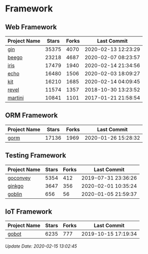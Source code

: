 # Framework

## Web Framework

| Project Name | Stars | Forks | Last Commit |
| ------------ | ----- | ----- | ----------- |
| [gin](https://github.com/gin-gonic/gin) | 35375 | 4070 | 2020-02-13 12:23:29 |
| [beego](https://github.com/astaxie/beego) | 23218 | 4687 | 2020-02-07 08:23:57 |
| [iris](https://github.com/kataras/iris) | 17479 | 1940 | 2020-02-14 21:34:56 |
| [echo](https://github.com/labstack/echo) | 16480 | 1506 | 2020-02-03 18:09:27 |
| [kit](https://github.com/go-kit/kit) | 16210 | 1685 | 2020-02-14 04:09:45 |
| [revel](https://github.com/revel/revel) | 11574 | 1357 | 2018-10-30 13:23:52 |
| [martini](https://github.com/go-martini/martini) | 10841 | 1101 | 2017-01-21 21:58:54 |

## ORM Framework

| Project Name | Stars | Forks | Last Commit |
| ------------ | ----- | ----- | ----------- |
| [gorm](https://github.com/jinzhu/gorm) | 17136 | 1969 | 2020-01-26 15:28:32 |

## Testing Framework

| Project Name | Stars | Forks | Last Commit |
| ------------ | ----- | ----- | ----------- |
| [goconvey](https://github.com/smartystreets/goconvey) | 5354 | 412 | 2019-07-31 23:36:26 |
| [ginkgo](https://github.com/onsi/ginkgo) | 3647 | 356 | 2020-02-01 10:35:24 |
| [goblin](https://github.com/franela/goblin) | 656 | 56 | 2020-01-05 21:59:37 |

## IoT Framework

| Project Name | Stars | Forks | Last Commit |
| ------------ | ----- | ----- | ----------- |
| [gobot](https://github.com/hybridgroup/gobot) | 6235 | 777 | 2019-10-15 17:19:34 |

*Update Date: 2020-02-15 13:02:45*